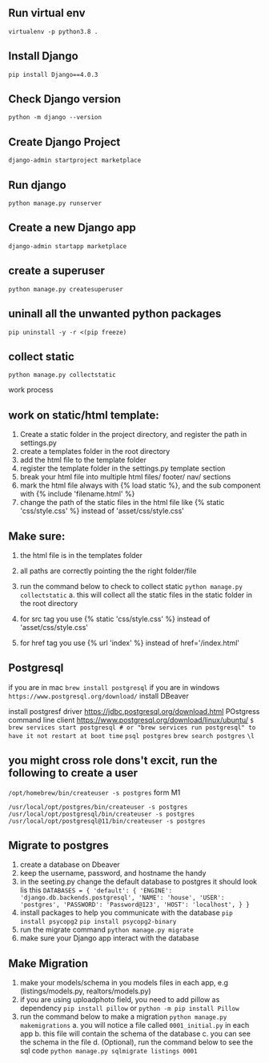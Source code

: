 ## Run virtual env
`virtualenv -p python3.8 .`
## Install Django
`pip install Django==4.0.3`
## Check Django version
 `python -m django --version`
## Create Django Project
 `django-admin startproject marketplace`
## Run django 
`python manage.py runserver`
## Create a new Django app
`django-admin startapp marketplace`
## create a superuser
`python manage.py createsuperuser` 
## uninall all the unwanted python packages 
`pip uninstall -y -r <(pip freeze)`
## collect static
`python manage.py collectstatic`






work process
## work on static/html template:
1. Create a static folder in the project directory, and register the path in settings.py 
2. create a templates folder in the root directory
3. add the html file to the template folder
4. register the template folder in the settings.py template section 
5. break your html file into multiple html files/ footer/ nav/ sections
6. mark the html file always with {% load static %}, and the sub component with {% include 'filename.html' %} 
7. change the path of the static files in the html file like {% static 'css/style.css' %} instead of 'asset/css/style.css'
## Make sure:
1. the html file is in the templates folder
2. all paths are correctly pointing the  the right folder/file
3. run the command below to check to collect static
`python manage.py collectstatic`
 a. this will collect all the static files in the static folder in the root directory

4. for src tag you use {% static 'css/style.css' %} instead of 'asset/css/style.css'
5. for href tag you use {% url 'index' %} instead of href='/index.html'

## Postgresql
if you are in mac
`brew install postgresql`
if you are in windows
`https://www.postgresql.org/download/`
install DBeaver

install postgresf driver
https://jdbc.postgresql.org/download.html
POstgress command line client
https://www.postgresql.org/download/linux/ubuntu/
`$ brew services start postgresql # or "brew services run postgresql" to have it not restart at boot time`
`psql postgres`
`brew search postgres`
`\l`
## you might cross role dons't excit, run the following to create a user
`/opt/homebrew/bin/createuser -s postgres` form M1

`/usr/local/opt/postgres/bin/createuser -s postgres`
`/usr/local/opt/postgresql/bin/createuser -s postgres`
`/usr/local/opt/postgresql@11/bin/createuser -s postgres`


## Migrate to postgres
1. create a database on Dbeaver
2. keep the username, password, and hostname the handy
3. in the seeting.py change the default database to postgres it should look lis this
` DATABASES = {
    'default': {
        'ENGINE': 'django.db.backends.postgresql',
        'NAME': 'house',
        'USER': 'postgres',
        'PASSWORD': 'Password@123',
        'HOST': 'localhost',
    }
}
`
4. install packages to help you communicate with the database
`pip install psycopg2`
`pip install psycopg2-binary`
5. run the migrate command
`python manage.py migrate`
6. make sure your Django app interact with the database

## Make Migration
1. make your models/schema in you models files in each app, e.g (listings/models.py, realtors/models.py)
2. if you are using uploadphoto field, you need to add pillow as dependency
`pip install pillow` or `python -m pip install Pillow`
3. run the command below to make a migration
`python manage.py makemigrations`
    a. you will notice a file called `0001_initial.py` in each app
    b. this file will contain the schema of the database
    c. you can see the schema in the file
    d. (Optional), run the command below to see the sql code
    `python manage.py sqlmigrate listings 0001`

